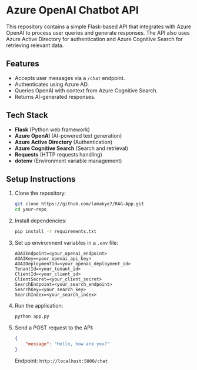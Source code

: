 # Azure OpenAI Chatbot API
This repository contains a simple Flask-based API that integrates with Azure OpenAI to process user queries and generate responses. The API also uses Azure Active Directory for authentication and Azure Cognitive Search for retrieving relevant data.

## Features
- Accepts user messages via a `/chat` endpoint.
- Authenticates using Azure AD.
- Queries OpenAI with context from Azure Cognitive Search.
- Returns AI-generated responses.

## Tech Stack
- **Flask** (Python web framework)
- **Azure OpenAI** (AI-powered text generation)
- **Azure Active Directory** (Authentication)
- **Azure Cognitive Search** (Search and retrieval)
- **Requests** (HTTP requests handling)
- **dotenv** (Environment variable management)

## Setup Instructions
1. Clone the repository:
   ```bash
   git clone https://github.com/lamakye7/RAG-App.git
   cd your-repo
   ```
2. Install dependencies:
   ```bash
   pip install -r requirements.txt
   ```
3. Set up environment variables in a `.env` file:
   ```env
   AOAIEndpoint=<your_openai_endpoint>
   AOAIKey=<your_openai_api_key>
   AOAIDeploymentId=<your_openai_deployment_id>
   TenantId=<your_tenant_id>
   ClientId=<your_client_id>
   ClientSecret=<your_client_secret>
   SearchEndpoint=<your_search_endpoint>
   SearchKey=<your_search_key>
   SearchIndex=<your_search_index>
   ```
4. Run the application:
   ```bash
   python app.py
   ```
5. Send a POST request to the API:
   ```json
   {
       "message": "Hello, how are you?"
   }
   ```
   Endpoint: `http://localhost:5000/chat`


